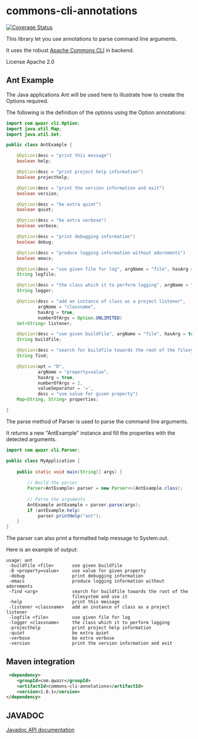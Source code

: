 # commons-cli-annotations

[![Coverage Status](https://coveralls.io/repos/github/qwazr/commons-cli-annotations/badge.svg?branch=master)](https://coveralls.io/github/qwazr/commons-cli-annotations?branch=master)

This library let you use annotations to parse command line arguments.

It uses the robust [Apache Commons CLI](https://commons.apache.org/proper/commons-cli/) in backend.

License Apache 2.0

## Ant Example

The Java applications Ant will be used here to illustrate how to create the Options required.

The following is the definition of the options using the Option annotations:

```java
import com.qwazr.cli.Option;
import java.util.Map;
import java.util.Set;

public class AntExample {

	@Option(desc = "print this message")
	boolean help;

	@Option(desc = "print project help information")
	boolean projecthelp;

	@Option(desc = "print the version information and exit")
	boolean version;

	@Option(desc = "be extra quiet")
	boolean quiet;

	@Option(desc = "be extra verbose")
	boolean verbose;

	@Option(desc = "print debugging information")
	boolean debug;

	@Option(desc = "produce logging information without adornments")
	boolean emacs;

	@Option(desc = "use given file for log", argName = "file", hasArg = true)
	String logfile;

	@Option(desc = "the class which it to perform logging", argName = "classname", hasArg = true)
	String logger;

	@Option(desc = "add an instance of class as a project listener",
			argName = "classname",
			hasArg = true,
			numberOfArgs = Option.UNLIMITED)
	Set<String> listener;

	@Option(desc = "use given buildfile", argName = "file", hasArg = true, valueSeparator = ' ')
	String buildfile;

	@Option(desc = "search for buildfile towards the root of the filesystem and use it", hasArg = true)
	String find;

	@Option(opt = "D",
			argName = "property=value",
			hasArg = true,
			numberOfArgs = 2,
			valueSeparator = '=',
			desc = "use value for given property")
	Map<String, String> properties;

}
```

The parse method of Parser<T> is used to parse the command line arguments.

It returns a new "AntExample" instance and fill the properties with the detected arguments.

```java
import com.qwazr.cli.Parser;

public class MyApplication {
	
    public static void main(String[] args) {
    	
        // Build the parser
        Parser<AntExample> parser = new Parser<>(AntExample.class);
       
        // Parse the arguments
        AntExample antExample = parser.parse(args);
        if (antExample.help)
        	parser.printHelp("ant");
    }
}
```

The parser can also print a formatted help message to System.out.

Here is an example of output:

```
usage: ant
 -buildfile <file>       use given buildfile
 -D <property=value>     use value for given property
 -debug                  print debugging information
 -emacs                  produce logging information without adornments
 -find <arg>             search for buildfile towards the root of the
                         filesystem and use it
 -help                   print this message
 -listener <classname>   add an instance of class as a project listener
 -logfile <file>         use given file for log
 -logger <classname>     the class which it to perform logging
 -projecthelp            print project help information
 -quiet                  be extra quiet
 -verbose                be extra verbose
 -version                print the version information and exit
```

## Maven integration

```xml
 <dependency>
    <groupId>com.qwazr</groupId>
    <artifactId>commons-cli-annotations</artifactId>
    <version>1.0.1</version>
</dependency>
```

## JAVADOC

[Javadoc API documentation](https://qwazr.github.io/commons-cli-annotations/apidocs/)